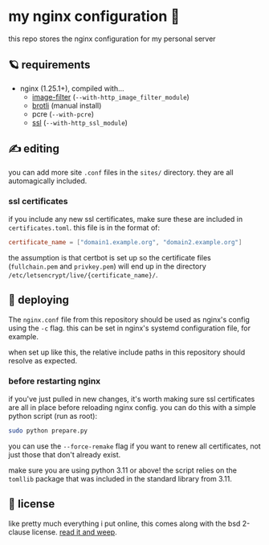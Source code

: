 # my nginx configuration 🌸
this repo stores the nginx configuration for my personal server

## 🪐 requirements
* nginx (1.25.1+), compiled with...
    * [image-filter](https://nginx.org/en/docs/http/ngx_http_image_filter_module.html) (`--with-http_image_filter_module`)
    * [brotli](https://github.com/google/ngx_brotli) (manual install)
    * pcre (`--with-pcre`)
    * [ssl](https://nginx.org/en/docs/http/ngx_http_ssl_module.html) (`--with-http_ssl_module`)

## ✍️ editing
you can add more site `.conf` files in the `sites/` directory. they are all automagically included.

### ssl certificates

if you include any new ssl certificates, make sure these are included in `certificates.toml`. this file is in the format of:

```toml
certificate_name = ["domain1.example.org", "domain2.example.org"]
```

the assumption is that certbot is set up so the certificate files (`fullchain.pem` and `privkey.pem`) will end up in the directory `/etc/letsencrypt/live/{certificate_name}/`.

## 🚀 deploying
The `nginx.conf` file from this repository should be used as nginx's config using the `-c` flag. this can be set in nginx's systemd configuration file, for example.

when set up like this, the relative include paths in this repository should resolve as expected.

### before restarting nginx
if you've just pulled in new changes, it's worth making sure ssl certificates are all in place before reloading nginx config. you can do this with a simple python script (run as root):

```bash
sudo python prepare.py
```

you can use the `--force-remake` flag if you want to renew all certificates, not just those that don't already exist.

make sure you are using python 3.11 or above! the script relies on the `tomllib` package that was included in the standard library from 3.11.

## 🐬 license
like pretty much everything i put online, this comes along with the bsd 2-clause license. [read it and weep](LICENSE).